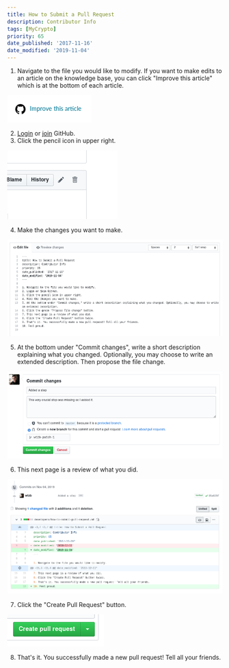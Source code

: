 ```yaml
---
title: How to Submit a Pull Request
description: Contributor Info
tags: [MyCrypto]
priority: 65
date_published: '2017-11-16'
date_modified: '2019-11-04'
---
```


1. Navigate to the file you would like to modify. If you want to make edits to an article on the knowledge base, you can click "Improve this article" which is at the bottom of each article.

![Improve this article](../assets/developers/submit-pull-request/improve-this-article.png)

2. [Login](https://github.com/login) or [join](https://github.com/join) GitHub.
3. Click the pencil icon in upper right.

![Pencil icon Github](../assets/developers/submit-pull-request/pencil-icon.png)

4. Make the changes you want to make.

![Changes editor](../assets/developers/submit-pull-request/changes-editor.png)

5. At the bottom under "Commit changes", write a short description explaining what you changed. Optionally, you may choose to write an extended description. Then propose the file change.

![Commit changes](../assets/developers/submit-pull-request/commit-changes.png)

6. This next page is a review of what you did.

![Preview changes](../assets/developers/submit-pull-request/changes-preview.png)

7. Click the "Create Pull Request" button.

![Create pull request](../assets/developers/submit-pull-request/create-pull-request.png)

8. That's it. You successfully made a new pull request! Tell all your friends.
